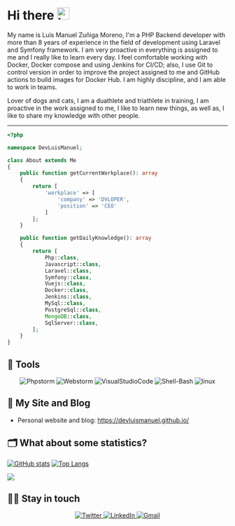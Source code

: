 # Hi there <img src="https://user-images.githubusercontent.com/1303154/88677602-1635ba80-d120-11ea-84d8-d263ba5fc3c0.gif" width="28px" alt="hi">

My name is Luis Manuel Zuñiga Moreno, I'm a PHP Backend developer with more than 8 years of experience in the field of
development using Laravel and Symfony framework. I am very proactive in everything is assigned to me and I really like
to learn every day. I feel comfortable working with Docker, Docker compose and using Jenkins for CI/CD; also, I use Git
to control version in order to improve the project assigned to me and GitHub actions to build images for Docker Hub. I
am highly discipline, and I am able to work in teams.

Lover of dogs and cats, I am a duathlete and triathlete in training, I am proactive in the work assigned to me, I like
to learn new things, as well as, I like to share my knowledge with other people.

---

```php
<?php

namespace DevLuisManuel;

class About extends Me
{
    public function getCurrentWorkplace(): array
    {
        return [
            'workplace' => [
                'company' => 'DVLOPER',
                'position' => 'CEO'         
            ]
        ];
    }

    public function getDailyKnowledge(): array
    {
        return [
            Php::class,
            Javascript::class,
            Laravel::class,
            Symfony::class,
            Vuejs::class,
            Docker::class,
            Jenkins::class,
            MySql::class,
            PostgreSql::class,
            MongoDB::class,
            SqlServer::class,
        ];
    }
}
```

## 🔧 Tools

<div align="center">
    <img alt="Phpstorm" src="https://img.shields.io/badge/phpstorm-%232C5261.svg?style=for-the-badge&logo=Phpstorm&color=blueviolet&logoColor=white"/>
    <img alt="Webstorm" src="https://img.shields.io/badge/webstorm-%232C5261.svg?style=for-the-badge&logo=Webstorm&color=blue&logoColor=white"/>
    <img alt="VisualStudioCode" src="https://img.shields.io/badge/Visual Studio Code-%232C5261.svg?style=for-the-badge&logo=visual-studio-code&color=blue&logoColor=white"/>
    <img alt="Shell-Bash" src="https://img.shields.io/badge/Shell bash-%232C5261.svg?style=for-the-badge&logo=gnu-bash&color=white&logoColor=black"/>
    <img alt="linux" src="https://img.shields.io/badge/linux-%232C5261.svg?style=for-the-badge&logo=linux&color=yellow&logoColor=white"/>
</div>

## 📝 My Site and Blog

- Personal website and blog: https://devluismanuel.github.io/

## 🗂️ What about some statistics?

[![GitHub stats](https://github-readme-stats.vercel.app/api?show_icons=true&username=DevLuisManuel&hide=contribs,prs)](https://github.com/DevLuisManuel/github-readme-stats)
[![Top Langs](https://github-readme-stats.vercel.app/api/top-langs/?username=DevLuisManuel&layout=compact)](https://github.com/DevLuisManuel/github-readme-stats)



<a href="https://github.com/anuraghazra/github-readme-stats" target="_blank">
  <img align="center" src="https://github-readme-stats.vercel.app/api/top-langs/?username=devluismanuel" />
</a>

## 👨‍💻 Stay in touch

<div align="center">
  <a href="https://twitter.com/DevLuisM" target="_blank">
    <img alt="Twitter" src="https://img.shields.io/badge/DevLuisM-%231DA1F2.svg?style=for-the-badge&logo=Twitter&logoColor=white"/>
  </a>
  <a href="https://www.linkedin.com/in/devluism/" target="_blank">
    <img alt="LinkedIn" src="https://img.shields.io/badge/linkedin-%230077B5.svg?style=for-the-badge&logo=linkedin&logoColor=white"/>
  </a>
  <a href="mailto:ing.luiszunigam@gmail.com" target="_blank">
  <img alt="Gmail" src="https://img.shields.io/badge/gmail-D14836?style=for-the-badge&logo=gmail&logoColor=white" />
</a>
</div>
